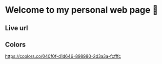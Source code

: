# Welcome to my personal web page 👋

## Live url

## Colors
https://coolors.co/040f0f-d1d646-898980-2d3a3a-fcfffc
